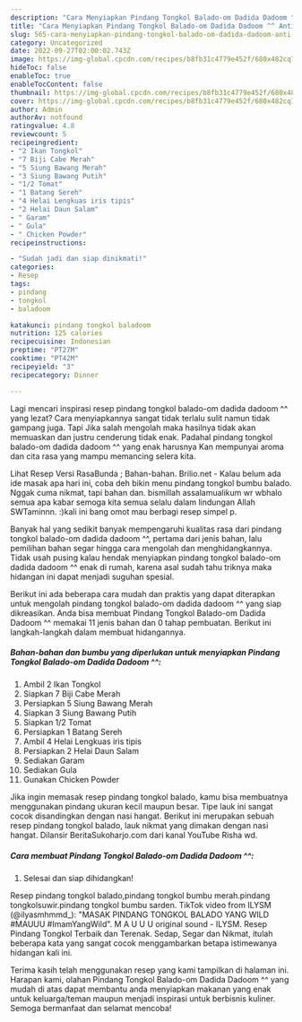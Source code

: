 ```yaml
---
description: "Cara Menyiapkan Pindang Tongkol Balado-om Dadida Dadoom ^^ Anti Gagal"
title: "Cara Menyiapkan Pindang Tongkol Balado-om Dadida Dadoom ^^ Anti Gagal"
slug: 565-cara-menyiapkan-pindang-tongkol-balado-om-dadida-dadoom-anti-gagal
category: Uncategorized
date: 2022-09-27T02:00:02.743Z
image: https://img-global.cpcdn.com/recipes/b8fb31c4779e452f/680x482cq70/pindang-tongkol-balado-om-dadida-dadoom-foto-resep-utama.jpg
hideToc: false
enableToc: true
enableTocContent: false
thumbnail: https://img-global.cpcdn.com/recipes/b8fb31c4779e452f/680x482cq70/pindang-tongkol-balado-om-dadida-dadoom-foto-resep-utama.jpg
cover: https://img-global.cpcdn.com/recipes/b8fb31c4779e452f/680x482cq70/pindang-tongkol-balado-om-dadida-dadoom-foto-resep-utama.jpg
author: Admin
authorAv: notfound
ratingvalue: 4.8
reviewcount: 5
recipeingredient:
- "2 Ikan Tongkol"
- "7 Biji Cabe Merah"
- "5 Siung Bawang Merah"
- "3 Siung Bawang Putih"
- "1/2 Tomat"
- "1 Batang Sereh"
- "4 Helai Lengkuas iris tipis"
- "2 Helai Daun Salam"
- " Garam"
- " Gula"
- " Chicken Powder"
recipeinstructions:

- "Sudah jadi dan siap dinikmati!"
categories:
- Resep
tags:
- pindang
- tongkol
- baladoom

katakunci: pindang tongkol baladoom 
nutrition: 125 calories
recipecuisine: Indonesian
preptime: "PT27M"
cooktime: "PT42M"
recipeyield: "3"
recipecategory: Dinner

---
```



Lagi mencari inspirasi resep pindang tongkol balado-om dadida dadoom ^^ yang lezat? Cara menyiapkannya sangat tidak terlalu sulit namun tidak gampang juga. Tapi Jika salah mengolah maka hasilnya tidak akan memuaskan dan justru cenderung tidak enak. Padahal pindang tongkol balado-om dadida dadoom ^^ yang enak harusnya Kan mempunyai aroma dan cita rasa yang mampu memancing selera kita.


Lihat Resep Versi RasaBunda ; Bahan-bahan. Brilio.net - Kalau belum ada ide masak apa hari ini, coba deh bikin menu pindang tongkol bumbu balado. Nggak cuma nikmat, tapi bahan dan. bismillah assalamualikum wr wbhalo semua apa kabar semoga kita semua selalu dalam lindungan Allah SWTaminnn. :)kali ini bang omot mau berbagi resep simpel p.

Banyak hal yang sedikit banyak mempengaruhi kualitas rasa dari pindang tongkol balado-om dadida dadoom ^^, pertama dari jenis bahan, lalu pemilihan bahan segar hingga cara mengolah dan menghidangkannya. Tidak usah pusing kalau hendak menyiapkan pindang tongkol balado-om dadida dadoom ^^ enak di rumah, karena asal sudah tahu triknya maka hidangan ini dapat menjadi suguhan spesial.


Berikut ini ada beberapa cara mudah dan praktis yang dapat diterapkan untuk mengolah pindang tongkol balado-om dadida dadoom ^^ yang siap dikreasikan. Anda bisa membuat Pindang Tongkol Balado-om Dadida Dadoom ^^ memakai 11 jenis bahan dan 0 tahap pembuatan. Berikut ini langkah-langkah dalam membuat hidangannya.

<!--inarticleads1-->

##### Bahan-bahan dan bumbu yang diperlukan untuk menyiapkan Pindang Tongkol Balado-om Dadida Dadoom ^^:

1. Ambil 2 Ikan Tongkol
1. Siapkan 7 Biji Cabe Merah
1. Persiapkan 5 Siung Bawang Merah
1. Siapkan 3 Siung Bawang Putih
1. Siapkan 1/2 Tomat
1. Persiapkan 1 Batang Sereh
1. Ambil 4 Helai Lengkuas iris tipis
1. Persiapkan 2 Helai Daun Salam
1. Sediakan  Garam
1. Sediakan  Gula
1. Gunakan  Chicken Powder


Jika ingin memasak resep pindang tongkol balado, kamu bisa membuatnya menggunakan pindang ukuran kecil maupun besar. Tipe lauk ini sangat cocok disandingkan dengan nasi hangat. Berikut ini merupakan sebuah resep pindang tongkol balado, lauk nikmat yang dimakan dengan nasi hangat. Dilansir BeritaSukoharjo.com dari kanal YouTube Risha wd. 

<!--inarticleads2-->

##### Cara membuat Pindang Tongkol Balado-om Dadida Dadoom ^^:


1. Selesai dan siap dihidangkan!

Resep pindang tongkol balado,pindang tongkol bumbu merah.pindang tongkolsuwir.pindang tongkol bumbu sarden. TikTok video from ILYSM (@ilyasmhmmd_): &#34;MASAK PINDANG TONGKOL BALADO YANG WILD #MAUUU #ImamYangWild&#34;. M A U U U original sound - ILYSM. Resep Pindang Tongkol Terbaik dan Terenak. Sedap, Segar dan Nikmat, itulah beberapa kata yang sangat cocok menggambarkan betapa istimewanya hidangan kali ini. 

Terima kasih telah menggunakan resep yang kami tampilkan di halaman ini. Harapan kami, olahan Pindang Tongkol Balado-om Dadida Dadoom ^^ yang mudah di atas dapat membantu anda menyiapkan makanan yang enak untuk keluarga/teman maupun menjadi inspirasi untuk berbisnis kuliner. Semoga bermanfaat dan selamat mencoba!
